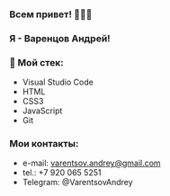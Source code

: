 ### Всем привет! 👋👋👋

### Я - Варенцов Андрей! 


### 🔨 Мой стек:

- Visual Studio Code
- HTML
- CSS3
- JavaScript
- Git


### Мои контакты:
- e-mail: varentsov.andrey@gmail.com
- tel.: +7 920 065 5251
- Telegram: @VarentsovAndrey
